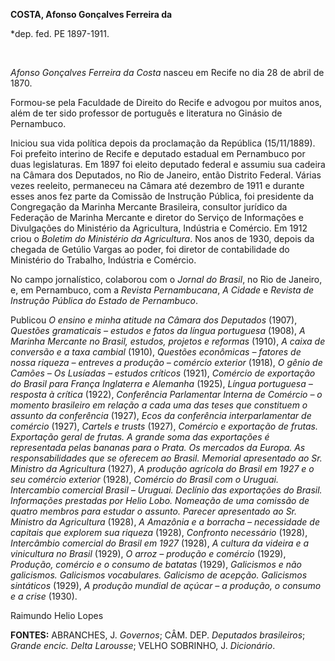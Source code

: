 **COSTA, Afonso Gonçalves Ferreira da**

\*dep. fed. PE 1897-1911.

 

*Afonso Gonçalves Ferreira da Costa* nasceu em Recife no dia 28 de abril
de 1870.

Formou-se pela Faculdade de Direito do Recife e advogou por muitos anos,
além de ter sido professor de português e literatura no Ginásio de
Pernambuco.

Iniciou sua vida política depois da proclamação da República
(15/11/1889). Foi prefeito interino de Recife e deputado estadual em
Pernambuco por duas legislaturas. Em 1897 foi eleito deputado federal e
assumiu sua cadeira na Câmara dos Deputados, no Rio de Janeiro, então
Distrito Federal. Várias vezes reeleito, permaneceu na Câmara até
dezembro de 1911 e durante esses anos fez parte da Comissão de Instrução
Pública, foi presidente da Congregação da Marinha Mercante Brasileira,
consultor jurídico da Federação de Marinha Mercante e diretor do Serviço
de Informações e Divulgações do Ministério da Agricultura, Indústria e
Comércio. Em 1912 criou o *Boletim do Ministério da Agricultura*. Nos
anos de 1930, depois da chegada de Getúlio Vargas ao poder, foi diretor
de contabilidade do Ministério do Trabalho, Indústria e Comércio.

No campo jornalístico, colaborou com o *Jornal do Brasil*, no Rio de
Janeiro, e, em Pernambuco, com a *Revista Pernambucana*, *A Cidade* e
*Revista de Instrução Pública do Estado de Pernambuco*.

Publicou *O ensino e minha atitude na Câmara dos Deputados* (1907),
*Questões gramaticais – estudos e fatos da língua portuguesa* (1908), *A
Marinha Mercante no Brasil, estudos, projetos e reformas* (1910), *A
caixa de conversão e a taxa cambial* (1910), *Questões econômicas –
fatores de nossa riqueza – entreves a produção – comércio exterior*
(1918), *O gênio de Camões – Os Lusíadas – estudos críticos* (1921),
*Comércio de exportação do Brasil para França Inglaterra e Alemanha*
(1925), *Língua portuguesa – resposta à crítica* (1922), *Conferência
Parlamentar Interna de Comércio – o momento brasileiro em relação a cada
uma das teses que constituem o assunto da conferência* (1927), *Ecos da
conferência interparlamentar de comércio* (1927), *Cartels e trusts*
(1927), *Comércio e exportação de frutas. Exportação geral de frutas. A
grande soma das exportações é representada pelas bananas para o Prata.
Os mercados da Europa. As responsabilidades que se oferecem ao Brasil.
Memorial apresentado ao Sr. Ministro da Agricultura* (1927), *A produção
agrícola do Brasil em 1927 e o seu comércio exterior* (1928), *Comércio
do Brasil com o Uruguai. Intercambio comercial Brasil – Uruguai.
Declínio das exportações do Brasil. Informações prestadas por Helio
Lobo. Nomeação de uma comissão de quatro membros para estudar o assunto.
Parecer apresentado ao Sr. Ministro da Agricultura* (1928), *A Amazônia
e a borracha – necessidade de capitais que explorem sua riqueza* (1928),
*Confronto necessário* (1928), *Intercâmbio comercial do Brasil em 1927*
(1928), *A cultura da videira e a vinicultura no Brasil* (1929), *O
arroz – produção e comércio* (1929), *Produção, comércio e o consumo de
batatas* (1929), *Galicismos e não galicismos. Galicismos vocabulares.
Galicismo de acepção. Galicismos sintáticos* (1929), *A produção mundial
de açúcar – a produção, o consumo e a crise* (1930).

Raimundo Helio Lopes

**FONTES:** ABRANCHES, J. *Governos*; CÂM. DEP. *Deputados brasileiros*;
*Grande encic. Delta Larousse*; VELHO SOBRINHO, J. *Dicionário*.
